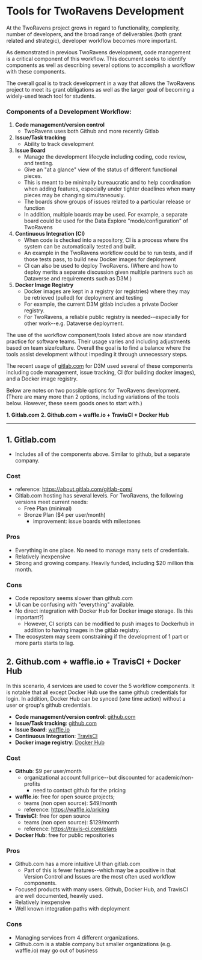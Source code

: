 # Tools for TwoRavens Development

At the TwoRavens project grows in regard to functionality, complexity, number of developers, and the broad range of deliverables (both grant related and strategic), developer workflow becomes more important.

As demonstrated in previous TwoRavens development, code management is a critical component of this workflow.  This document seeks to identify components as well as describing several options to accomplish a workflow with these components.

The overall goal is to track development in a way that allows the TwoRavens project to meet its grant obligations as well as the larger goal of becoming a widely-used teach tool for students.


### Components of a Development Workflow:

1. **Code management/version control**
    - TwoRavens uses both Github and more recently Gitlab
1. **Issue/Task tracking**
    - Ability to track development
1. **Issue Board**
    - Manage the development lifecycle including coding, code review, and testing.
    - Give an "at a glance" view of the status of different functional pieces.
    - This is meant to be minimally bureaucratic and to help coordination when adding features, especially under tighter deadlines when many pieces may be changing simultaneously.
    - The boards show groups of issues related to a particular release or function
    - In addition, multiple boards may be used. For example, a separate board could be used for the Data Explore "mode/configuration" of TwoRavens
1. **Continuous Integration (CI)**
    - When code is checked into a repository, CI is a process where the system can be automatically tested and built.
    - An example in the TwoRavens workflow could be to run tests, and if those tests pass, to build new Docker images for deployment
    - CI can also be used to deploy TwoRavens.  (Where and how to deploy merits a separate discussion given multiple partners such as Dataverse and requirements such as D3M.)
1. **Docker Image Registry**
    - Docker images are kept in a registry (or registries) where they may be retrieved (pulled) for deployment and testing
    - For example, the current D3M gitlab includes a private Docker registry.
    - For TwoRavens, a reliable public registry is needed--especially  for other work--e.g. Dataverse deployment.

The use of the workflow component/tools listed above are now standard practice for software teams.  Their usage varies and including adjustments based on team size/culture.  Overall the goal is to find a balance where the tools assist development without impeding it through unnecessary steps.

The recent usage of [gitlab.com](https://about.gitlab.com/gitlab-com/) for D3M used several of these components including code management, issue tracking, CI (for building docker images), and a Docker image registry.

Below are notes on two possible options for TwoRavens development. (There are many more than 2 options, including variations of the tools below.  However, these seem goods ones to start with.)

**1. Gitlab.com**
**2. Github.com + waffle.io + TravisCI + Docker Hub**

---

## 1. Gitlab.com

- Includes all of the components above.  Similar to github, but a separate company.

### Cost

- reference: https://about.gitlab.com/gitlab-com/
- Gitlab.com hosting has several levels. For TwoRavens, the following versions meet current needs:
    - Free Plan (minimal)
    - Bronze Plan ($4 per user/month)
        - improvement: issue boards with milestones

### Pros

- Everything in one place.  No need to manage many sets of credentials.
- Relatively inexpensive
- Strong and growing company.  Heavily funded, including $20 million this month.

### Cons

- Code repository seems slower than github.com
- UI can be confusing with "everything" available.
- No direct integration with Docker Hub for Docker image storage.  (Is this important?)
    - However, CI scripts can be modified to push images to Dockerhub in addition to having images in the gitlab registry.
- The ecosystem may seem constraining if the development of 1 part or more parts starts to lag.


## 2. Github.com + waffle.io + TravisCI + Docker Hub

In this scenario, 4 services are used to cover the 5 workflow components.  It is notable
that all except Docker Hub use the same github credentials for login.  In addition,
Docker Hub can be synced (one time action) without a user or group's github credentials.

- **Code management/version control**: [github.com](https://github.com/)
- **Issue/Task tracking**: [github.com](https://github.com/)
- **Issue Board**: [waffle.io](waffle.io)
- **Continuous Integration**: [TravisCI](https://travis-ci.org/)
- **Docker image registry**: [Docker Hub](https://hub.docker.com/)

### Cost

- **Github**: $9 per user/month
  - organizational account full price--but discounted for academic/non-profits
     - need to contact github for the pricing
- **waffle.io**: free for open source projects;
  - teams (non open source): $49/month
  - reference: https://waffle.io/pricing
- **TravisCI**: free for open source
  - teams (non open source): $129/month
  - reference: https://travis-ci.com/plans
- **Docker Hub**: free for public repositories

### Pros

- Github.com has a more intuitive UI than gitlab.com 
  - Part of this is fewer features--which may be a positive in that Version Control and Issues are the most often used workflow components.
- Focused products with many users.  Github, Docker Hub, and TravisCI are well documented, heavily used.
- Relatively inexpensive
- Well known integration paths with deployment

### Cons

- Managing services from 4 different organizations.
- Github.com is a stable company but smaller organizations (e.g. waffle.io) may go out of business
